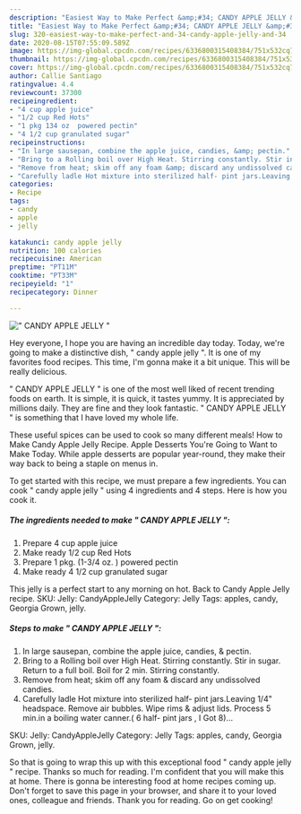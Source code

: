 ```yaml
---
description: "Easiest Way to Make Perfect &amp;#34; CANDY APPLE JELLY &amp;#34;"
title: "Easiest Way to Make Perfect &amp;#34; CANDY APPLE JELLY &amp;#34;"
slug: 320-easiest-way-to-make-perfect-and-34-candy-apple-jelly-and-34
date: 2020-08-15T07:55:09.589Z
image: https://img-global.cpcdn.com/recipes/6336800315408384/751x532cq70/candy-apple-jelly-recipe-main-photo.jpg
thumbnail: https://img-global.cpcdn.com/recipes/6336800315408384/751x532cq70/candy-apple-jelly-recipe-main-photo.jpg
cover: https://img-global.cpcdn.com/recipes/6336800315408384/751x532cq70/candy-apple-jelly-recipe-main-photo.jpg
author: Callie Santiago
ratingvalue: 4.4
reviewcount: 37300
recipeingredient:
- "4 cup apple juice"
- "1/2 cup Red Hots"
- "1 pkg 134 oz  powered pectin"
- "4 1/2 cup granulated sugar"
recipeinstructions:
- "In large sausepan, combine the apple juice, candies, &amp; pectin."
- "Bring to a Rolling boil over High Heat. Stirring constantly. Stir in sugar. Return to a full boil. Boil for 2 min. Stirring constantly."
- "Remove from heat; skim off any foam &amp; discard any undissolved candies."
- "Carefully ladle Hot mixture into sterilized half- pint jars.Leaving 1/4&#34; headspace. Remove air bubbles. Wipe rims &amp; adjust  lids. Process 5 min.in a boiling water canner.( 6 half- pint jars , I Got 8)..."
categories:
- Recipe
tags:
- candy
- apple
- jelly

katakunci: candy apple jelly 
nutrition: 100 calories
recipecuisine: American
preptime: "PT11M"
cooktime: "PT33M"
recipeyield: "1"
recipecategory: Dinner

---
```



![&#34; CANDY APPLE JELLY &#34;](https://img-global.cpcdn.com/recipes/6336800315408384/751x532cq70/candy-apple-jelly-recipe-main-photo.jpg)

Hey everyone, I hope you are having an incredible day today. Today, we're going to make a distinctive dish, &#34; candy apple jelly &#34;. It is one of my favorites food recipes. This time, I'm gonna make it a bit unique. This will be really delicious.

&#34; CANDY APPLE JELLY &#34; is one of the most well liked of recent trending foods on earth. It is simple, it is quick, it tastes yummy. It is appreciated by millions daily. They are fine and they look fantastic. &#34; CANDY APPLE JELLY &#34; is something that I have loved my whole life.

These useful spices can be used to cook so many different meals! How to Make Candy Apple Jelly Recipe. Apple Desserts You&#39;re Going to Want to Make Today. While apple desserts are popular year-round, they make their way back to being a staple on menus in.


To get started with this recipe, we must prepare a few ingredients. You can cook &#34; candy apple jelly &#34; using 4 ingredients and 4 steps. Here is how you cook it.

<!--inarticleads1-->

##### The ingredients needed to make &#34; CANDY APPLE JELLY &#34;:

1. Prepare 4 cup apple juice
1. Make ready 1/2 cup Red Hots
1. Prepare 1 pkg. (1-3/4 oz. ) powered pectin
1. Make ready 4 1/2 cup granulated sugar


This jelly is a perfect start to any morning on hot. Back to Candy Apple Jelly recipe. SKU: Jelly: CandyAppleJelly Category: Jelly Tags: apples, candy, Georgia Grown, jelly. 

<!--inarticleads2-->

##### Steps to make &#34; CANDY APPLE JELLY &#34;:

1. In large sausepan, combine the apple juice, candies, &amp; pectin.
1. Bring to a Rolling boil over High Heat. Stirring constantly. Stir in sugar. Return to a full boil. Boil for 2 min. Stirring constantly.
1. Remove from heat; skim off any foam &amp; discard any undissolved candies.
1. Carefully ladle Hot mixture into sterilized half- pint jars.Leaving 1/4&#34; headspace. Remove air bubbles. Wipe rims &amp; adjust  lids. Process 5 min.in a boiling water canner.( 6 half- pint jars , I Got 8)...


SKU: Jelly: CandyAppleJelly Category: Jelly Tags: apples, candy, Georgia Grown, jelly. 

So that is going to wrap this up with this exceptional food &#34; candy apple jelly &#34; recipe. Thanks so much for reading. I'm confident that you will make this at home. There is gonna be interesting food at home recipes coming up. Don't forget to save this page in your browser, and share it to your loved ones, colleague and friends. Thank you for reading. Go on get cooking!
